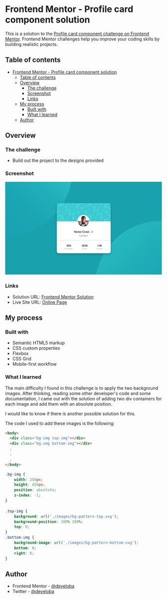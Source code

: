 # Frontend Mentor - Profile card component solution

This is a solution to the [Profile card component challenge on Frontend Mentor](https://www.frontendmentor.io/challenges/profile-card-component-cfArpWshJ). Frontend Mentor challenges help you improve your coding skills by building realistic projects. 

## Table of contents

- [Frontend Mentor - Profile card component solution](#frontend-mentor---profile-card-component-solution)
  - [Table of contents](#table-of-contents)
  - [Overview](#overview)
    - [The challenge](#the-challenge)
    - [Screenshot](#screenshot)
    - [Links](#links)
  - [My process](#my-process)
    - [Built with](#built-with)
    - [What I learned](#what-i-learned)
  - [Author](#author)

## Overview

### The challenge

- Build out the project to the designs provided

### Screenshot

![](./images/preview.JPG)


### Links

- Solution URL: [Frontend Mentor Solution]()
- Live Site URL: [Online Page]()

## My process

### Built with

- Semantic HTML5 markup
- CSS custom properties
- Flexbox
- CSS Grid
- Mobile-first workflow

### What I learned

The main difficulty I found in this challenge is to apply the two background images. After thinking, reading some other developer's code and some documentation, I came out with the solution of adding two div containers for each image and add them with an absolute position. 

I would like to know if there is another possible solution for this.

The code I used to add these images is the following:

```html
<body>
  <div class="bg-img top-img"></div>
  <div class="bg-img bottom-img"></div>
  .
  .
  .
</body>
```
```css
.bg-img {
    width: 250px;
    height: 450px;
    position: absolute;
    z-index: -1;
}

.top-img {
    background: url('./images/bg-pattern-top.svg');
    background-position: 100% 100%;
    top: 0;
}
.bottom-img {
    background-image: url('./images/bg-pattern-bottom.svg');
    bottom: 0;
    right: 0;
}
```

## Author

- Frontend Mentor - [@develoba](https://www.frontendmentor.io/profile/develoba)
- Twitter - [@develoba](https://www.twitter.com/develoba)
